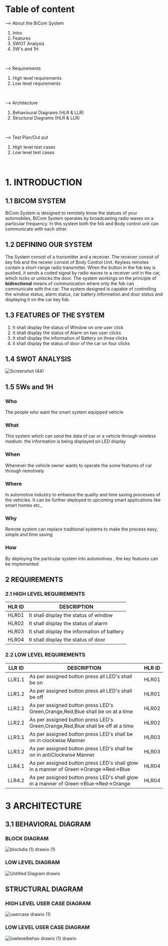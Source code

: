 # Table of content

 --> About the BiCom System 
 1) Intro
 2) Features
 3) SWOT Analysis
 4) 5W's and 1H
 <br>
 
--> Requirements 

 1) High level requirements   
 2) Low level requirements
<br>

--> Architecture 
1) Behavioural Diagrams (HLR & LLR)
2) Structural Diagrams  (HLR & LLR)
<br>

--> Test Plan/Out put
1) High level test cases
2) Low level test cases
<br>

# 1. INTRODUCTION
## 1.1 BICOM SYSTEM
BiCom System is designed to remotely know the statues of your automobiles, BiCom System operates by broadcasting radio waves on a particular frequency. In this system both the fob and Body control unit can communicate with each other.
## 1.2 DEFINING OUR SYSTEM
The System consist of a transmitter and a receiver. The receiver consist of key fob and the receier consist of Body Control Unit. Keyless remotes contain a short-range radio transmitter. When the button in the fob key is pushed, it sends a coded signal by radio waves to a receiver unit in the car, which locks or unlocks the door. The system workings on the principle of **bidirectional** means of communication where only the fob can communicate with the car. The system designed is capable of controlling the window status, alarm status, car battery information and door ststus and displaying it on the car key fob.
## 1.3 FEATURES OF THE SYSTEM
1. It shall display the status of Window on one user click
2. It shall display the status of Alarm on two user clicks
3. It shall display the information of Battery on three clicks
4. it shall display the status of door of the car on four clicks

## 1.4 SWOT ANALYSIS
![Screenshot (44)](https://user-images.githubusercontent.com/98818008/157868076-4c4b3271-402e-4644-bdd3-e2171179d1a2.png)


## 1.5 5Ws and 1H
### Who
The people who want the smart system equipped vehicle

### What
This system which can send the data of car or a vehicle through wireless medium. the information is being displayed on LED display

### When 
Whenever the vehicle owner wants to operate the some features of car through remotively

### Where
In automotive industry to enhance the quality and time saving processes of the vehicles. It can be further deployed to upcoming smart applications like smart homes etc,.
 
### Why
Remote system can replace traditional systems to make the process easy, simple and time saving

### How
By deploying the particular system into automotives , the key features can be implemented

## 2 REQUIREMENTS
### 2.1 HIGH LEVEL REQUIREMENTS

**HLR ID** | **DESCRIPTION**
-|-
HLR01 | It shall display the status of window
HLR02 | It shall display the status of alarm
HLR03 | It shall display the information of battery
HLR04 | It shall display the status of door

### 2.2 LOW LEVEL REQUIREMENTS

**LLR ID** | **DESCRIPTION** | **HLR ID** |  
-|-|-
LLR1.1 |  As per assigned button press all LED's shall be on | HLR01
LLR1.2 |  As per assigned button press all LED's shall be off | HLR01
LLR2.1 |  As per assigned button press LED's Green,Orange,Red,Blue shall be on at a time | HLR02
LLR2.2 |  As per assigned button press LED's Green,Orange,Red,Blue shall be off at a time | HLR02
LLR3.1 |  As per assigned button press LED's shall be on in clockwise Manner | HLR03
LLR3.2 |  As per assigned button press LED's shall be on in antiClockwise Manner|HLR03
LLR4.1 |  As per assigned button press LED's shall glow in a manner of Green->Orange->Red->Blue| HLR04
LLR4.2 |  As per assigned button press LED's shall glow in a manner of Green->Blue->Red->Orange | HLR04

# 3 ARCHITECTURE
## 3.1 BEHAVIORAL DIAGRAM
###  BLOCK DIAGRAM
![blockdia (1) drawio (1)](https://user-images.githubusercontent.com/98818008/157857040-aa8f6e5a-17ab-45b2-b554-296dc095c875.png)


### LOW LEVEL DIAGRAM
![Untitled Diagram drawio](https://user-images.githubusercontent.com/98818008/157856589-188e1bdc-13b4-4e67-ac23-7e2084d8fc3d.png)

## STRUCTURAL DIAGRAM
### HIGH LEVEL USER CASE DIAGRAM
![usercase drawio (1)](https://user-images.githubusercontent.com/98818008/157857884-ff874322-2592-43d7-b31c-769283f3a52c.png)

### LOW LEVEL USER CASE DIAGRAM
![lowlevelbehav drawio (1) drawio](https://user-images.githubusercontent.com/98818008/157859840-33d38736-b612-4112-bb71-abe4c8b80c7e.png)



